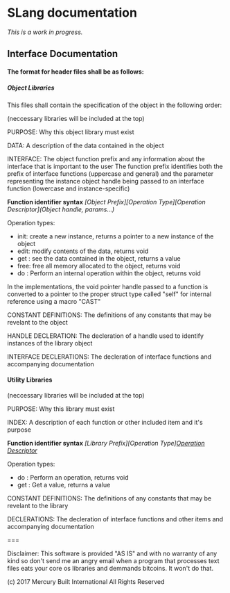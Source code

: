 # SLang documentation

*This is a work in progress.*

## Interface Documentation


#### The format for header files shall be as follows:

##### Object Libraries

This files shall contain the specification of the object in the following order:

(neccessary libraries will be included at the top)

PURPOSE: Why this object library must exist

DATA: A description of the data contained in the object

INTERFACE: The object function prefix and any information about the interface that is important to the user
  The function prefix identifies both the prefix of interface functions (uppercase and general)
  and the parameter representing the instance object handle  being passed to an interface function (lowercase and instance-specific)

  __Function identifier syntax__
  *[Object Prefix]_[Operation Type]_[Operation Descriptor](Object handle, params...)*

  Operation types:
  - init: create a new instance, returns a pointer to a new instance of the object
  - edit: modify contents of the data, returns void
  - get : see the data contained in the object, returns a value
  - free: free all memory allocated to the object, returns void
  - do  : Perform an internal operation within the object, returns void

  In the implementations, the void pointer handle  passed to a function is converted to a pointer to the 
  proper struct type called "self" for internal reference using a macro "CAST"

CONSTANT DEFINITIONS: The definitions of any constants that may be revelant to the object

HANDLE DECLERATION: The decleration of a handle used to identify instances of the library object

INTERFACE DECLERATIONS: The decleration of interface functions and accompanying documentation

#### Utility Libraries

(neccessary libraries will be included at the top)

PURPOSE: Why this library must exist

INDEX: A description of each function or other included item and it's purpose

  __Function identifier syntax__
  *[Library Prefix]_[Operation Type]_[Operation Descriptor](params...)*

  Operation types:
  - do  : Perform an operation, returns void
  - get : Get a value, returns a value

CONSTANT DEFINITIONS: The definitions of any constants that may be revelant to the library

DECLERATIONS: The decleration of interface functions and other items and accompanying documentation

===

Disclaimer: This software is provided "AS IS" and with no warranty of any kind so don't send me an angry email when a program that processes text files eats your core os libraries and demmands bitcoins. It won't do that.

(c) 2017 Mercury Built International All Rights Reserved
